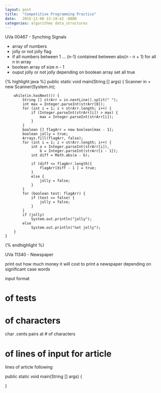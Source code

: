 ```yaml
---
layout: post
title:  "Competitive Programming Practice"
date:   2015-11-06 13:19:42 -0800
categories: algorithms data_structures
---
```

UVa 00467 - Synching Signals 


* array of numbers
* jolly or not jolly flag
* if all numbers between 1 ... (n-1) contained between abs(n - n + 1) for all n in array
* boolean array of size n - 1
* ouput jolly or not jolly depending on boolean array set all true

{% highlight java %}
	public static void main(String [] args) {
		Scanner in = new Scanner(System.in);
	
		while(in.hasNext()) {
			String [] strArr = in.nextLine().split(" ");
			int max = Integer.parseInt(strArr[0]);
			for (int i = 1; i < strArr.length; i++) {
				if (Integer.parseInt(strArr[i]) > max) {
					max = Integer.parseInt(strArr[i]);
				}
			}
			boolean [] flagArr = new boolean[max - 1];
			boolean jolly = true;
			Arrays.fill(flagArr, false);
			for (int i = 1; i < strArr.length; i++) {
				int a = Integer.parseInt(strArr[i]),
					b = Integer.parseInt(strArr[i - 1]);
				int diff = Math.abs(a - b);
				
				if (diff <= flagArr.length){
					flagArr[diff - 1 ] = true;
				}
				else {
					jolly = false;
				}
			}
			for (boolean test: flagArr) {
				if (test == false) {
					jolly = false;
				}
			}
			if (jolly) 
				System.out.println("jolly");
			else
				System.out.println("not jolly");
		}
	}
{% endhighlight %}




UVa 11340 - Newspaper

print out how much money it will cost to print a newspaper depending on significant case words

input format
# of tests
# of characters
char .cents pairs at # of characters
# of lines of input for article
lines of article following


public static void main(String [] args) {
	
}